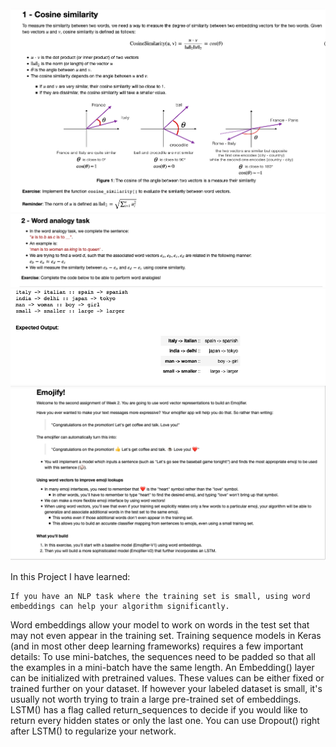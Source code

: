 <img src="images/1_cosine_similarlity.png">
<img src="images/2_word_analogy.png">
<img src="images/4_word_analogy_op.png">

<img src="images/1_emojify.png">





In this Project I have learned:

    If you have an NLP task where the training set is small, using word embeddings can help your algorithm significantly.
Word embeddings allow your model to work on words in the test set that may not even appear in the training set.
Training sequence models in Keras (and in most other deep learning frameworks) requires a few important details:
To use mini-batches, the sequences need to be padded so that all the examples in a mini-batch have the same length.
An Embedding() layer can be initialized with pretrained values.
These values can be either fixed or trained further on your dataset.
If however your labeled dataset is small, it's usually not worth trying to train a large pre-trained set of embeddings.
LSTM() has a flag called return_sequences to decide if you would like to return every hidden states or only the last one.
You can use Dropout() right after LSTM() to regularize your network.



